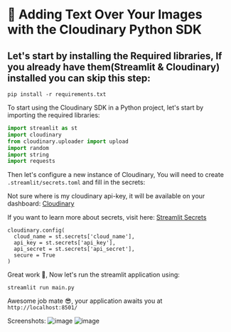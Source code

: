 # 🧰 Adding Text Over Your Images with the Cloudinary Python SDK

## Let's start by installing the Required libraries, If you already have them(Streamlit & Cloudinary) installed you can skip this step:
```
pip install -r requirements.txt
```

To start using the Cloudinary SDK in a Python project, let's start by importing the required libraries:

```py
import streamlit as st
import cloudinary
from cloudinary.uploader import upload
import random
import string
import requests
```

Then let's configure a new instance of Cloudinary, You will need to create `.streamlit/secrets.toml` and fill in the secrets:

Not sure where is my cloudinary api-key, it will be available on your dashboard: [Cloudinary](https://cloudinary.com/)

If you want to learn more about secrets, visit here: [Streamlit Secrets](https://docs.streamlit.io/streamlit-community-cloud/deploy-your-app/secrets-management)

```
cloudinary.config(
  cloud_name = st.secrets['cloud_name'],
  api_key = st.secrets['api_key'],
  api_secret = st.secrets['api_secret'],
  secure = True
)
```

Great work 👏, Now let's run the streamlit application using:
```
streamlit run main.py
```

Awesome job mate 😎, your application awaits you at `http://localhost:8501/`

Screenshots:
![image](https://github.com/codingis4noobs2/cloudinary-examples/assets/87560178/a5bfd5e6-8026-4eac-8517-00b28fd5475d)
![image](https://github.com/codingis4noobs2/cloudinary-examples/assets/87560178/7ae29038-853f-4bab-9521-90b5bb995d64)

